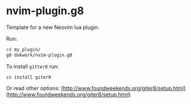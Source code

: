 # nvim-plugin.g8

Template for a new Neovim lua plugin.

Run:
```sh
cd my_plugin/
g8 dokwork/nvim-plugin.g8
```

To install `gitter8` run:
```
cs install giter8
```

Or read other options: [http://www.foundweekends.org/giter8/setup.html](http://www.foundweekends.org/giter8/setup.html)
